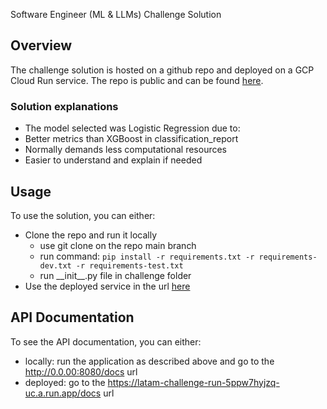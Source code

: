 Software Engineer (ML & LLMs) Challenge Solution

## Overview
The challenge solution is hosted on a github repo and deployed on a GCP Cloud Run service. The repo is public and can be found [here](https://github.com/giova-crypto/latam-challenge/).

### Solution explanations
- The model selected was Logistic Regression due to:
- Better metrics than XGBoost in classification_report
- Normally demands less computational resources
- Easier to understand and explain if needed

## Usage
To use the solution, you can either:
- Clone the repo and run it locally
  - use git clone on the repo main branch
  - run command: `pip install -r requirements.txt -r requirements-dev.txt -r requirements-test.txt`
  - run \_\_init__.py file in challenge folder
- Use the deployed service in the url [here](https://latam-challenge-run-5ppw7hyjzq-uc.a.run.app/)

## API Documentation
To see the API documentation, you can either:
- locally: run the application as described above and go to the http://0.0.00:8080/docs url
- deployed: go to the https://latam-challenge-run-5ppw7hyjzq-uc.a.run.app/docs url
